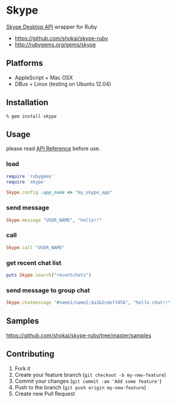 Skype
=====
[Skype Desktop API](http://dev.skype.com/desktop-api-reference) wrapper for Ruby

- https://github.com/shokai/skype-ruby
- http://rubygems.org/gems/skype


Platforms
---------
- AppleScript + Mac OSX
- DBus + Linux (testing on Ubuntu 12.04)


Installation
------------

    % gem install skype


Usage
-----
please read [API Reference](http://dev.skype.com/desktop-api-reference) before use.

### load
```ruby
require 'rubygems'
require 'skype'

Skype.config :app_name => "my_skype_app"
```

### send message
```ruby
Skype.message "USER_NAME", "hello!!"
```

### call
```ruby
Skype.call "USER_NAME"
```

### get recent chat list
```ruby
puts Skype.search("recentchats")
```

### send message to group chat
```ruby
Skype.chatmessage "#name1/name2;$a1b2cdef3456", "hello chat!!"
```

Samples
-------
https://github.com/shokai/skype-ruby/tree/master/samples


Contributing
------------
1. Fork it
2. Create your feature branch (`git checkout -b my-new-feature`)
3. Commit your changes (`git commit -am 'Add some feature'`)
4. Push to the branch (`git push origin my-new-feature`)
5. Create new Pull Request
